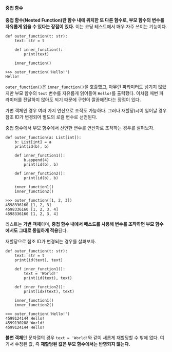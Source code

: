 #### 중첩 함수

**중첩 함수(Nested Function)란 함수 내에 위치한 또 다른 함수로, 부모 함수의 변수를 자유롭게 읽을 수 있다는 장점이 있다.** 이는 코딩 테스트에서 매우 자주 쓰이는 기능이다.

```commandline
def outer_function(t: str):
    text: str = t
    
    def inner_function():
        print(text)
    
    inner_function()
```
```commandline
>>> outer_function('Hello!')
Hello!
```
`outer_function()`은 `inner_function()`을 호출했고, 아무런 파라미터도 넘기지 않았지만 부모 함수의 `text` 변수를 자유롭게 읽어들여 `Hello!`를 출력했다. 이처럼 매번 파라미터를 전달하지 않아도 되기 때문에 구현이 깔끔해진다는 장점이 있다.

가변 객체인 경우 여러 가지 연산으로 조작도 가능하다. 그러나 재할당(`=`)이 일어날 경우 참조 ID가 변경되어 별도의 로컬 변수로 선언된다.

중첩 함수에서 부모 함수에서 선언한 변수를 연산자로 조작하는 경우를 살펴보자.
```commandline
def outer_function(a: List[int]):
    b: List[int] = a
    print(id(b), b)
    
    def inner_function1():
        b.append(4)
        print(id(b), b)
        
    def inner_function2():
        print(id(b), b)
    
    inner_function1()
    inner_function2()
```
```commandline
>>> outer_function([1, 2, 3])
4598336160 [1, 2, 3]
4598336160 [1, 2, 3, 4]
4598336160 [1, 2, 3, 4]
```
리스트는 **가변 객체**이며, **중첩 함수 내에서 메소드를 사용해 변수를 조작하면 부모 함수에서도 그대로 동일하게 적용**된다.

재할당으로 참조 ID가 변경되는 경우를 살펴보자.
```commandline
def outer_function(t: str):
    text: str = t
    print(id(text), text)
    
    def inner_function1():
        text = 'World!'
        print(id(text), text)
    
    def inner_function2():
        print(idx(text), text)
    
    inner_function1()
    inner_function2()
```
```commandline
>>> outer_function('Hello!')
4599124144 Hello!
4599130288 World!
4599124144 Hello!
```
**불변 객체**인 문자열의 경우 `text = 'World!`와 같이 새롭게 재할당할 수 밖에 없다. 여기서 수정된 값, 즉 **재할당된 값은 부모 함수에서는 반영되지 않는다.**